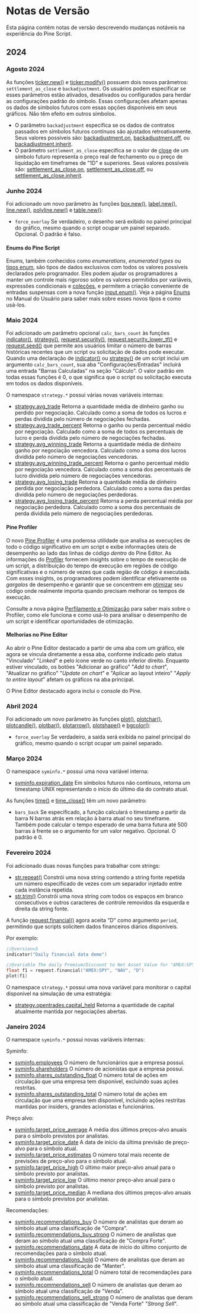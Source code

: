 
# Notas de Versão

Esta página contém notas de versão descrevendo mudanças notáveis na experiência do Pine Script.

## 2024

### Agosto 2024

As funções [ticker.new()](https://br.tradingview.com/pine-script-reference/v5/#fun_ticker.new) e [ticker.modify()](https://br.tradingview.com/pine-script-reference/v5/#fun_ticker.modify) possuem dois novos parâmetros: `settlement_as_close` e `backadjustment`. Os usuários podem especificar se esses parâmetros estão ativados, desativados ou configurados para herdar as configurações padrão do símbolo. Essas configurações afetam apenas os dados de símbolos futuros com essas opções disponíveis em seus gráficos. Não têm efeito em outros símbolos.

- O parâmetro `backadjustment` especifica se os dados de contratos passados em símbolos futuros contínuos são ajustados retroativamente. Seus valores possíveis são: [backadjustment.on](https://br.tradingview.com/pine-script-reference/v5/#const_backadjustment.on), [backadjustment.off](https://br.tradingview.com/pine-script-reference/v5/#const_backadjustment.off), ou [backadjustment.inherit](https://br.tradingview.com/pine-script-reference/v5/#const_backadjustment.inherit).
- O parâmetro `settlement_as_close` especifica se o valor de [close](https://br.tradingview.com/pine-script-reference/v5/#var_close) de um símbolo futuro representa o preço real de fechamento ou o preço de liquidação em timeframes de "1D" e superiores. Seus valores possíveis são: [settlement_as_close.on](https://br.tradingview.com/pine-script-reference/v5/#const_settlement_as_close.on), [settlement_as_close.off](https://br.tradingview.com/pine-script-reference/v5/#const_settlement_as_close.off), ou [settlement_as_close.inherit](https://br.tradingview.com/pine-script-reference/v5/#const_settlement_as_close.inherit).

### Junho 2024

Foi adicionado um novo parâmetro às funções [box.new()](https://br.tradingview.com/pine-script-reference/v5/#fun_box.new), [label.new()](https://br.tradingview.com/pine-script-reference/v5/#fun_label.new), [line.new()](https://br.tradingview.com/pine-script-reference/v5/#fun_line.new), [polyline.new()](https://br.tradingview.com/pine-script-reference/v5/#fun_polyline.new) e [table.new()](https://br.tradingview.com/pine-script-reference/v5/#fun_table.new):

- `force_overlay` Se verdadeiro, o desenho será exibido no painel principal do gráfico, mesmo quando o script ocupar um painel separado. Opcional. O padrão é falso.

#### Enums do Pine Script

Enums, também conhecidos como _enumerations_, _enumerated types_ ou [tipos enum](./04_09_tipagem_do_sistema.md#tipos-enum), são tipos de dados exclusivos com todos os valores possíveis declarados pelo programador. Eles podem ajudar os programadores a manter um controle mais rigoroso sobre os valores permitidos por variáveis, expressões condicionais e [coleções](./04_09_tipagem_do_sistema.md#coleções), e permitem a criação conveniente de entradas suspensas com a nova função [input.enum()](./05_09_inputs.md#input-enum). Veja a página [Enums](./04_17_enums.md) no Manual do Usuário para saber mais sobre esses novos tipos e como usá-los.

### Maio 2024

Foi adicionado um parâmetro opcional `calc_bars_count` às funções [indicator()](https://br.tradingview.com/pine-script-reference/v5/#fun_indicator), [strategy()](https://br.tradingview.com/pine-script-reference/v5/#fun_strategy), [request.security()](https://br.tradingview.com/pine-script-reference/v5/#fun_request.security), [request.security_lower_tf()](https://br.tradingview.com/pine-script-reference/v5/#fun_request.security_lower_tf) e [request.seed()](https://br.tradingview.com/pine-script-reference/v5/#fun_request.seed) que permite aos usuários limitar o número de barras históricas recentes que um script ou solicitação de dados pode executar. Quando uma declaração de [indicator()](https://br.tradingview.com/pine-script-reference/v5/#fun_indicator) ou [strategy()](https://br.tradingview.com/pine-script-reference/v5/#fun_strategy) de um script inclui um argumento `calc_bars_count`, sua aba "Configurações/Entradas" incluirá uma entrada "Barras Calculadas" na seção "Cálculo". O valor padrão em todas essas funções é 0, o que significa que o script ou solicitação executa em todos os dados disponíveis.

O namespace `strategy.*` possui várias novas variáveis internas:

- [strategy.avg_trade](https://br.tradingview.com/pine-script-reference/v5/#var_strategy.avg_trade) Retorna a quantidade média de dinheiro ganho ou perdido por negociação. Calculado como a soma de todos os lucros e perdas dividida pelo número de negociações fechadas.
- [strategy.avg_trade_percent](https://br.tradingview.com/pine-script-reference/v5/#var_strategy.avg_trade_percent) Retorna o ganho ou perda percentual médio por negociação. Calculado como a soma de todos os percentuais de lucro e perda dividida pelo número de negociações fechadas.
- [strategy.avg_winning_trade](https://br.tradingview.com/pine-script-reference/v5/#var_strategy.avg_winning_trade) Retorna a quantidade média de dinheiro ganho por negociação vencedora. Calculado como a soma dos lucros dividida pelo número de negociações vencedoras.
- [strategy.avg_winning_trade_percent](https://br.tradingview.com/pine-script-reference/v5/#var_strategy.avg_winning_trade_percent) Retorna o ganho percentual médio por negociação vencedora. Calculado como a soma dos percentuais de lucro dividida pelo número de negociações vencedoras.
- [strategy.avg_losing_trade](https://br.tradingview.com/pine-script-reference/v5/#var_strategy.avg_losing_trade) Retorna a quantidade média de dinheiro perdida por negociação perdedora. Calculado como a soma das perdas dividida pelo número de negociações perdedoras.
- [strategy.avg_losing_trade_percent](https://br.tradingview.com/pine-script-reference/v5/#var_strategy.avg_losing_trade_percent) Retorna a perda percentual média por negociação perdedora. Calculado como a soma dos percentuais de perda dividida pelo número de negociações perdedoras.

#### Pine Profiler

O novo [Pine Profiler](./06_03_perfilamento_e_otimizacao.md#pine-profiler) é uma poderosa utilidade que analisa as execuções de todo o código significativo em um script e exibe informações úteis de desempenho ao lado das linhas de código _dentro_ do Pine Editor. As informações do [Profiler](./06_03_perfilamento_e_otimizacao.md#pine-profiler) fornecem insights sobre o tempo de execução de um script, a distribuição do tempo de execução em regiões de código significativas e o número de vezes que cada região de código é executada. Com esses insights, os programadores podem identificar efetivamente os _gargalos_ de desempenho e garantir que se concentrem em [otimizar](./06_03_perfilamento_e_otimizacao.md#otimização) seu código onde realmente importa quando precisam melhorar os tempos de execução.

Consulte a nova página [Perfilamento e Otimização](./06_03_perfilamento_e_otimizacao.md) para saber mais sobre o Profiler, como ele funciona e como usá-lo para analisar o desempenho de um script e identificar oportunidades de otimização.

#### Melhorias no Pine Editor

Ao abrir o Pine Editor destacado a partir de uma aba com um gráfico, ele agora se vincula diretamente a essa aba, conforme indicado pelo status "Vinculado" "_Linked_" e pelo ícone verde no canto inferior direito. Enquanto estiver vinculado, os botões "Adicionar ao gráfico" "_Add to chart_", "Atualizar no gráfico" "_Update on chart_" e "Aplicar ao layout inteiro" "_Apply to entire layout_" afetam os gráficos na aba principal.

O Pine Editor destacado agora inclui o console do Pine.

### Abril 2024

Foi adicionado um novo parâmetro às funções [plot()](https://br.tradingview.com/pine-script-reference/v5/#fun_plot), [plotchar()](https://br.tradingview.com/pine-script-reference/v5/#fun_plotchar), [plotcandle()](https://br.tradingview.com/pine-script-reference/v5/#fun_plotcandle), [plotbar()](https://br.tradingview.com/pine-script-reference/v5/#fun_plotbar), [plotarrow()](https://br.tradingview.com/pine-script-reference/v5/#fun_plotarrow), [plotshape()](https://br.tradingview.com/pine-script-reference/v5/#fun_plotshape) e [bgcolor()](https://br.tradingview.com/pine-script-reference/v5/#fun_bgcolor):

- `force_overlay` Se verdadeiro, a saída será exibida no painel principal do gráfico, mesmo quando o script ocupar um painel separado.

### Março 2024

O namespace `syminfo.*` possui uma nova variável interna:

- [syminfo.expiration_date](https://br.tradingview.com/pine-script-reference/v5/#var_syminfo.expiration_date) Em símbolos futuros não contínuos, retorna um timestamp UNIX representando o início do último dia do contrato atual.

As funções [time()](https://br.tradingview.com/pine-script-reference/v5/#fun_time) e [time_close()](https://br.tradingview.com/pine-script-reference/v5/#fun_time_close) têm um novo parâmetro:

- `bars_back` Se especificado, a função calculará o timestamp a partir da barra N barras atrás em relação à barra atual no seu timeframe. Também pode calcular o tempo esperado de uma barra futura até 500 barras à frente se o argumento for um valor negativo. Opcional. O padrão é 0.

### Fevereiro 2024

Foi adicionado duas novas funções para trabalhar com strings:

- [str.repeat()](https://br.tradingview.com/pine-script-reference/v5/#fun_str.repeat) Constrói uma nova string contendo a string fonte repetida um número especificado de vezes com um separador injetado entre cada instância repetida.
- [str.trim()](https://br.tradingview.com/pine-script-reference/v5/#fun_str.trim) Constrói uma nova string com todos os espaços em branco consecutivos e outros caracteres de controle removidos da esquerda e direita da string fonte.

A função [request.financial()](https://br.tradingview.com/pine-script-reference/v5/#fun_request.financial) agora aceita "D" como argumento `period`, permitindo que scripts solicitem dados financeiros diários disponíveis.

Por exemplo:

```c
//@version=5
indicator("Daily financial data demo")

//@variable The daily Premium/Discount to Net Asset Value for "AMEX:SPY"
float f1 = request.financial("AMEX:SPY", "NAV", "D")
plot(f1)
```

O namespace `strategy.*` possui uma nova variável para monitorar o capital disponível na simulação de uma estratégia:

- [strategy.opentrades.capital_held](https://br.tradingview.com/pine-script-reference/v5/#var_strategy.opentrades.capital_held) Retorna a quantidade de capital atualmente mantida por negociações abertas.

### Janeiro 2024

O namespace `syminfo.*` possui novas variáveis internas:

Syminfo:

- [syminfo.employees](https://br.tradingview.com/pine-script-reference/v5/#var_syminfo.employees) O número de funcionários que a empresa possui.
- [syminfo.shareholders](https://br.tradingview.com/pine-script-reference/v5/#var_syminfo.shareholders) O número de acionistas que a empresa possui.
- [syminfo.shares_outstanding_float](https://br.tradingview.com/pine-script-reference/v5/#var_syminfo.shares_outstanding_float) O número total de ações em circulação que uma empresa tem disponível, excluindo suas ações restritas.
- [syminfo.shares_outstanding_total](https://br.tradingview.com/pine-script-reference/v5/#var_syminfo.shares_outstanding_total) O número total de ações em circulação que uma empresa tem disponível, incluindo ações restritas mantidas por insiders, grandes acionistas e funcionários.

Preço alvo:

- [syminfo.target_price_average](https://br.tradingview.com/pine-script-reference/v5/#var_syminfo.target_price_average) A média dos últimos preços-alvo anuais para o símbolo previstos por analistas.
- [syminfo.target_price_date](https://br.tradingview.com/pine-script-reference/v5/#var_syminfo.target_price_date) A data de início da última previsão de preço-alvo para o símbolo atual.
- [syminfo.target_price_estimates](https://br.tradingview.com/pine-script-reference/v5/#var_syminfo.target_price_estimates) O número total mais recente de previsões de preço-alvo para o símbolo atual.
- [syminfo.target_price_high](https://br.tradingview.com/pine-script-reference/v5/#var_syminfo.target_price_high) O último maior preço-alvo anual para o símbolo previsto por analistas.
- [syminfo.target_price_low](https://br.tradingview.com/pine-script-reference/v5/#var_syminfo.target_price_low) O último menor preço-alvo anual para o símbolo previsto por analistas.
- [syminfo.target_price_median](https://br.tradingview.com/pine-script-reference/v5/#var_syminfo.target_price_median) A mediana dos últimos preços-alvo anuais para o símbolo previstos por analistas.

Recomendações:

- [syminfo.recommendations_buy](https://br.tradingview.com/pine-script-reference/v5/#var_syminfo.recommendations_buy) O número de analistas que deram ao símbolo atual uma classificação de "Compra".
- [syminfo.recommendations_buy_strong](https://br.tradingview.com/pine-script-reference/v5/#var_syminfo.recommendations_buy_strong) O número de analistas que deram ao símbolo atual uma classificação de "Compra Forte".
- [syminfo.recommendations_date](https://br.tradingview.com/pine-script-reference/v5/#var_syminfo.recommendations_date) A data de início do último conjunto de recomendações para o símbolo atual.
- [syminfo.recommendations_hold](https://br.tradingview.com/pine-script-reference/v5/#var_syminfo.recommendations_hold) O número de analistas que deram ao símbolo atual uma classificação de "Manter".
- [syminfo.recommendations_total](https://br.tradingview.com/pine-script-reference/v5/#var_syminfo.recommendations_total) O número total de recomendações para o símbolo atual.
- [syminfo.recommendations_sell](https://br.tradingview.com/pine-script-reference/v5/#var_syminfo.recommendations_sell) O número de analistas que deram ao símbolo atual uma classificação de "Venda".
- [syminfo.recommendations_sell_strong](https://br.tradingview.com/pine-script-reference/v5/#var_syminfo.recommendations_sell_strong) O número de analistas que deram ao símbolo atual uma classificação de "Venda Forte" "_Strong Sell_".










































<!-- ## 2023

### Dezembro 2023

Adicionados parâmetros `format` e `precision` a todas as funções `plot*()`, permitindo que indicadores e estratégias apliquem seletivamente configurações de formatação e precisão decimal aos resultados plotados no eixo y do painel do gráfico, na linha de status do script e na Janela de Dados. Os argumentos passados para esses parâmetros substituem os valores nas funções [indicator()](https://br.tradingview.com/pine-script-reference/v5/#fun_indicator) e [strategy()](https://br.tradingview.com/pine-script-reference/v5/#fun_strategy). Ambos são opcionais. Os padrões para esses parâmetros são os mesmos dos valores especificados na declaração do script.

Por exemplo:

```pinescript
//@version=5
indicator("My script", format = format.percent, precision = 4)

plot(close, format = format.price) // Formato de preço com precisão de 4 dígitos.
plot(100 * bar_index / close, precision = 2) // Formato percentual com precisão de 2 dígitos.
```

### Novembro 2023

Adicionadas as seguintes variáveis e funções ao namespace `strategy.*`:

  * [strategy.grossloss_percent](https://br.tradingview.com/pine-script-reference/v5/#var_strategy.grossloss_percent) O valor total da perda bruta de todas as negociações perdedoras concluídas, expresso como uma porcentagem do capital inicial.
  * [strategy.grossprofit_percent](https://br.tradingview.com/pine-script-reference/v5/#var_strategy.grossprofit_percent) O valor total do lucro bruto de todas as negociações vencedoras concluídas, expresso como uma porcentagem do capital inicial.
  * [strategy.max_runup_percent](https://br.tradingview.com/pine-script-reference/v5/#var_strategy.max_runup_percent) O aumento máximo de um vale na curva de capital, expresso como uma porcentagem do valor do vale.
  * [strategy.max_drawdown_percent](https://br.tradingview.com/pine-script-reference/v5/#var_strategy.max_drawdown_percent) A queda máxima de um pico na curva de capital, expressa como uma porcentagem do valor do pico.
  * [strategy.netprofit_percent](https://br.tradingview.com/pine-script-reference/v5/#var_strategy.netprofit_percent) O valor total de todas as negociações concluídas, expresso como uma porcentagem do capital inicial.
  * [strategy.openprofit_percent](https://br.tradingview.com/pine-script-reference/v5/#var_strategy.openprofit_percent) O lucro ou prejuízo não realizado atual para todas as posições abertas, expresso como uma porcentagem do patrimônio realizado.
  * [strategy.closedtrades.max_drawdown_percent()](https://br.tradingview.com/pine-script-reference/v5/#fun_strategy.closedtrades.max_drawdown_percent) Retorna o rebaixamento máximo da negociação fechada, ou seja, a perda máxima possível durante a negociação, expressa como uma porcentagem.
  * [strategy.closedtrades.max_runup_percent()](https://br.tradingview.com/pine-script-reference/v5/#fun_strategy.closedtrades.max_runup_percent) Retorna o aumento máximo da negociação fechada, ou seja, o lucro máximo possível durante a negociação, expresso como uma porcentagem.
  * [strategy.closedtrades.profit_percent()](https://br.tradingview.com/pine-script-reference/v5/#fun_strategy.closedtrades.profit_percent) Retorna o valor do lucro/prejuízo da negociação fechada, expresso como uma porcentagem. As perdas são expressas como valores negativos.
  * [strategy.opentrades.max_drawdown_percent()](https://br.tradingview.com/pine-script-reference/v5/#fun_strategy.opentrades.max_drawdown_percent) Retorna o rebaixamento máximo da negociação aberta, ou seja, a perda máxima possível durante a negociação, expressa como uma porcentagem.
  * [strategy.opentrades.max_runup_percent()](https://br.tradingview.com/pine-script-reference/v5/#fun_strategy.opentrades.max_runup_percent) Retorna o aumento máximo da negociação aberta, ou seja, o lucro máximo possível durante a negociação, expresso como uma porcentagem.
  * [strategy.opentrades.profit_percent()](https://br.tradingview.com/pine-script-reference/v5/#fun_strategy.opentrades.profit_percent) Retorna o lucro/prejuízo da negociação aberta, expresso como uma porcentagem. As perdas são expressas como valores negativos.

### Outubro 2023

#### Polilinhas no Pine Script™

Polilinhas são desenhos que conectam sequencialmente as coordenadas de um [array](https://br.tradingview.com/pine-script-reference/v5/#type_array) de até 10.000 [pontos do gráfico](https://br.tradingview.com/pine-script-docs/language/type-system/#chart-points) usando segmentos de linha retos ou _curvos_, permitindo que scripts desenhem formações personalizadas que são difíceis ou impossíveis de alcançar usando objetos [linha](https://br.tradingview.com/pine-script-reference/v5/#type_line) ou [caixa](https://br.tradingview.com/pine-script-reference/v5/#type_box). Para saber mais sobre esse novo tipo de desenho, consulte a seção [Polilinhas](https://br.tradingview.com/pine-script-docs/concepts/lines-and-boxes/#polylines) da página de nosso Manual do Usuário sobre [Linhas e Caixas](https://br.tradingview.com/pine-script-docs/concepts/lines-and-boxes/).

### Setembro 2023

Novas funções foram adicionadas:

  * [strategy.default_entry_qty()](https://br.tradingview.com/pine-script-reference/v5/#fun_strategy.default_entry_qty) Calcula a quantidade padrão, em unidades, de uma ordem de entrada de [strategy.entry()](https://br.tradingview.com/pine-script-reference/v5/#fun_strategy.entry) ou [strategy.order()](https://br.tradingview.com/pine-script-reference/v5/#fun_strategy.order) se fosse preenchida ao valor especificado `fill_price`.
  * [chart.point.new()](https://br.tradingview.com/pine-script-reference/v5/#fun_chart.point.new) Cria um novo objeto [chart.point](https://br.tradingview.com/pine-script-reference/v5/#type_chart.point) com o `time`, `index` e `price` especificados.
  * [request.seed()](https://br.tradingview.com/pine-script-reference/v5/#fun_request%7Bdot%7Dseed) Solicita dados de um repositório GitHub mantido pelo usuário e os retorna como uma série. Um tutorial detalhado sobre como adicionar novos dados pode ser encontrado [aqui](https://github.com/tradingview-pine-seeds/docs).
  * [ticker.inherit()](https://br.tradingview.com/pine-script-reference/v5/#fun_ticker%7Bdot%7Dinherit) Constrói um ID de ticker para o `symbol` especificado com parâmetros adicionais herdados do ID de ticker passado na chamada da função, permitindo que o script solicite dados de um símbolo usando os mesmos modificadores que o `from_tickerid` possui, incluindo sessão estendida, ajuste de dividendos, conversão de moeda, tipos de gráfico não padrão, ajuste retroativo, settlement-as-close, etc.
  * [timeframe.from_seconds()](https://br.tradingview.com/pine-script-reference/v5/#fun_timeframe.from_seconds) Converte um número especificado de `seconds` em uma string de intervalo de tempo válida com base no nosso [formato de especificação de intervalo de tempo](https://br.tradingview.com/pine-script-docs/concepts/timeframes/#timeframe-string-specifications).

O namespace `dividends.*` agora inclui variáveis para recuperar informações sobre dividendos futuros:

  * [dividends.future_amount](https://br.tradingview.com/pine-script-reference/v5/#var_dividends.future_amount) Retorna o valor do pagamento do próximo dividendo na moeda do instrumento atual, ou `na` se esses dados não estiverem disponíveis.
  * [dividends.future_ex_date](https://br.tradingview.com/pine-script-reference/v5/#var_dividends.future_ex_date) Retorna a data Ex-dividendo (Ex-date) do próximo pagamento de dividendo do instrumento atual, ou `na` se esses dados não estiverem disponíveis.
  * [dividends.future_pay_date](https://br.tradingview.com/pine-script-reference/v5/#var_dividends.future_pay_date) Retorna a data de pagamento (Pay date) do próximo pagamento de dividendo do instrumento atual, ou `na` se esses dados não estiverem disponíveis.

A função [request.security_lower_tf()](https://br.tradingview.com/pine-script-reference/v5/#fun_request.security_lower_tf) tem um novo parâmetro:

  * `ignore_invalid_timeframe` Determina como a função se comporta quando o intervalo de tempo do gráfico é menor que o valor `timeframe` na chamada da função. Se `false`, a função gerará um erro de tempo de execução e interromperá a execução do script. Se `true`, a função retornará `na` sem gerar um erro.

Agora, os usuários podem declarar explicitamente variáveis com os qualificadores de tipo `const`, `simple

` e `series`, permitindo um controle mais preciso sobre os tipos de variáveis em seus scripts. Por exemplo:

```pinescript
//@version=5
indicator("My script")

//@variable A constant `string` used as the `title` in the `plot()` function.
const string plotTitle = "My plot"
//@variable An `int` variable whose value is consistent after the first chart bar.
simple int a = 10
//@variable An `int` variable whose value can change on every bar.
series int b = bar_index

plot(b % a, title = plotTitle)
```

### Agosto 2023

Adicionados os seguintes [placeholders](https://br.tradingview.com/support/solutions/43000531021) de alerta:

  * `{{syminfo.currency}}` Retorna o código da moeda do símbolo atual ("EUR", "USD", etc.).
  * `{{syminfo.basecurrency}}` Retorna o código da moeda base do símbolo atual se o símbolo se referir a um par de moedas. Caso contrário, retorna `na`. Por exemplo, retorna "EUR" quando o símbolo é "EURUSD".

#### Mapas no Pine Script™

Mapas são coleções que mantêm elementos na forma de _pares chave-valor_. Eles associam chaves únicas de um _tipo fundamental_ com valores de um tipo _embutido_ ou [definido pelo usuário](https://br.tradingview.com/pine-script-docs/language/type-system/#user-defined-types). Diferente de [arrays](https://br.tradingview.com/pine-script-docs/language/arrays/), essas coleções são _não ordenadas_ e não utilizam um índice de busca interno. Em vez disso, os scripts acessam os valores dos mapas referenciando as _chaves_ dos pares chave-valor inseridos neles. Para mais informações sobre essas novas coleções, consulte a [página de Mapas do Manual do Usuário](https://br.tradingview.com/pine-script-docs/language/maps/).

### Julho 2023

Corrigido um problema que ocasionalmente fazia com que estratégias calculassem incorretamente os tamanhos das ordens limitadas devido ao arredondamento inadequado do preço `limit`.

Adicionada uma nova variável embutida ao namespace `strategy.*`:

  * [strategy.margin_liquidation_price](https://br.tradingview.com/pine-script-reference/v5/#var_strategy%7Bdot%7Dmargin_liquidation_price) Quando uma estratégia usa margem, retorna o valor do preço após o qual ocorrerá uma chamada de margem.

### Junho 2023

Novas variáveis embutidas `syminfo.*` foram adicionadas:

  * [syminfo.sector](https://br.tradingview.com/pine-script-reference/v5/#var_syminfo%7Bdot%7Dsector) Retorna o setor do símbolo.
  * [syminfo.industry](https://br.tradingview.com/pine-script-reference/v5/#var_syminfo%7Bdot%7Dindustry) Retorna a indústria do símbolo.
  * [syminfo.country](https://br.tradingview.com/pine-script-reference/v5/#var_syminfo%7Bdot%7Dcountry) Retorna o código de duas letras do país onde o símbolo é negociado.

### Maio 2023

Novo parâmetro adicionado às funções [strategy.entry()](https://br.tradingview.com/pine-script-reference/v5/#fun_strategy%7Bdot%7Dentry), [strategy.order()](https://br.tradingview.com/pine-script-reference/v5/#fun_strategy%7Bdot%7Dorder), [strategy.close()](https://br.tradingview.com/pine-script-reference/v5/#fun_strategy%7Bdot%7Dclose), [strategy.close_all()](https://br.tradingview.com/pine-script-reference/v5/#fun_strategy%7Bdot%7Dclose_all) e [strategy.exit()](https://br.tradingview.com/pine-script-reference/v5/#fun_strategy%7Bdot%7Dexit):

  * `disable_alert` Desativa alertas de preenchimento de ordens para quaisquer ordens colocadas pela função.

O recurso "Indicador em indicador", que permite que um script passe a plotagem de outro indicador como um valor de fonte por meio da função [input.source()](https://br.tradingview.com/pine-script-reference/v5/#fun_input%7Bdot%7Dsource), agora suporta várias entradas externas. Scripts podem usar uma multitude de entradas externas originadas de até 10 indicadores diferentes.

Adicionadas as seguintes funções de array:

  * [array.every()](https://br.tradingview.com/pine-script-reference/v5/#fun_array%7Bdot%7Devery) Retorna `true` se todos os elementos do array `id` forem `true`, caso contrário, retorna `false`.

  * [array.some()](https://br.tradingview.com/pine-script-reference/v5/#fun_array%7Bdot%7Dsome) Retorna `true` se pelo menos um elemento do array `id` for `true`, caso contrário, retorna `false`. Essas funções também funcionam com arrays dos tipos [int](https://br.tradingview.com/pine-script-reference/v5/#type_int) e [float](https://br.tradingview.com/pine-script-reference/v5/#type_float), em que valores zero são considerados `false` e todos os outros `true`.

### Abril 2023

Corrigido um problema com paradas de arrasto em [strategy.exit()](https://br.tradingview.com/pine-script-reference/v5/#fun_strategy%7Bdot%7Dexit) sendo preenchidas em preços altos/baixos em vez de preços intrabar.

Corrigido o comportamento de [array.mode()](https://br.tradingview.com/pine-script-reference/v5/#fun_array%7Bdot%7Dmode), [matrix.mode()](https://br.tradingview.com/pine-script-reference/v5/#fun_matrix%7Bdot%7Dmode) e [ta.mode()](https://br.tradingview.com/pine-script-reference/v5/#fun_ta%7Bdot%7Dmode). Agora essas funções retornarão o menor valor quando os dados não tiverem o valor mais frequente.

### Março 2023

Agora é possível usar strings de intervalo de tempo baseadas em segundos para o parâmetro `timeframe` em [request.security()](https://br.tradingview.com/pine-script-reference/v5/#fun_request%7Bdot%7Dsecurity) e [request.security_lower_tf()](https://br.tradingview.com/pine-script-reference/v5/#fun_request%7Bdot%7Dsecurity_lower_tf).

Uma nova função foi adicionada:

  * [request.currency_rate()](https://br.tradingview.com/pine-script-reference/v5/#fun_request%7Bdot%7Dcurrency_rate) fornece uma taxa diária para converter um valor expresso na moeda `from` para outro na moeda `to`.

### Fevereiro 2023

#### Métodos no Pine Script™

Métodos no Pine Script™ são funções especializadas associadas a instâncias específicas de tipos embutidos ou definidos pelo usuário. Eles oferecem uma sintaxe mais conveniente do que as funções padrão, pois os usuários podem acessar métodos da mesma forma que campos de objeto usando a prática sintaxe de notação de ponto. O Pine Script™ inclui métodos embutidos para os tipos [array](https://br.tradingview.com/pine-script-reference/v5/#type_array), [matrix](https://br.tradingview.com/pine-script-reference/v5/#type_matrix), [line](https://br.tradingview.com/pine-script-reference/v5/#type_line), [linefill](https://br.tradingview.com/pine-script-reference/v5/#type_linefill), [label](https://br.tradingview.com/pine-script-reference/v5/#type_label), [box](https://br.tradingview.com/pine-script-reference/v5/#type_box) e [table](https://br.tradingview.com/pine-script-reference/v5/#type_table) e facilita métodos definidos pelo usuário com a nova palavra-chave [method](https://br.tradingview.com/pine-script-reference/v5/#kw_method). Para mais detalhes sobre esse novo recurso, consulte a [página de métodos do Manual do Usuário](https://br.tradingview.com/pine-script-docs/language/methods/).

### Janeiro 2023

Novas funções de array foram adicionadas:

  * [array.first()](https://br.tradingview.com/pine-script-reference/v5/#fun_array%7Bdot%7Dfirst) Retorna o primeiro elemento do array.
  * [array.last()](https://br.tradingview.com/pine-script-reference/v5/#fun_array%7Bdot%7Dlast) Retorna o último elemento do array. -->